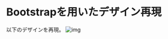 # Bootstrapを用いたデザイン再現
以下のデザインを再現。
![img](https://user-images.githubusercontent.com/16450948/43367696-36ba28dc-938c-11e8-97b2-fdfe143a4ed3.png)
